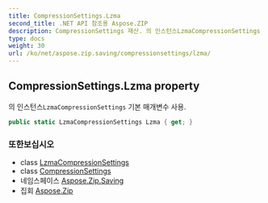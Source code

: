 ```yaml
---
title: CompressionSettings.Lzma
second_title: .NET API 참조용 Aspose.ZIP
description: CompressionSettings 재산. 의 인스턴스LzmaCompressionSettings 기본 매개변수 사용.
type: docs
weight: 30
url: /ko/net/aspose.zip.saving/compressionsettings/lzma/
---
```

## CompressionSettings.Lzma property

의 인스턴스`LzmaCompressionSettings` 기본 매개변수 사용.

```csharp
public static LzmaCompressionSettings Lzma { get; }
```

### 또한보십시오

* class [LzmaCompressionSettings](../../lzmacompressionsettings/)
* class [CompressionSettings](../)
* 네임스페이스 [Aspose.Zip.Saving](../../compressionsettings/)
* 집회 [Aspose.Zip](../../../)


